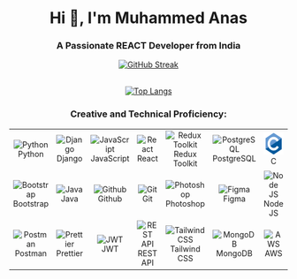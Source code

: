 <h1 align="center">Hi 👋, I'm Muhammed Anas </h1>
<h3 align="center">A Passionate REACT Developer from India</h3>
<div align="center"> 
  
[![GitHub Streak](https://streak-stats.demolab.com/?user=kt-anas&theme=chartreuse-dark)](https://git.io/streak-stats) <br /><br />
 
</div>
<div align="center">
  
  [![Top Langs](https://github-readme-stats.vercel.app/api/top-langs/?username=kt-anas&layout=compact&theme=vision-friendly-dark)](https://github.com/anuraghazra/github-readme-stats)
  
</div>
 
 
<h3 align="center">Creative and Technical Proficiency:</h3>

<table align="center">
  <tr>
    <td align="center" width="96">
      <img src="https://techstack-generator.vercel.app/python-icon.svg" alt="Python" width="65" height="65" />
      <br>Python
    </td>
    <td align="center" width="96">
      <img src="https://techstack-generator.vercel.app/django-icon.svg" alt="Django" width="65" height="65" />
      <br>Django
    </td>
    <td align="center" width="96">
      <img src="https://techstack-generator.vercel.app/js-icon.svg" alt="JavaScript" width="65" height="65" />
      <br>JavaScript
    </td>
    <td align="center" width="96">
      <img src="https://techstack-generator.vercel.app/react-icon.svg" alt="React" width="65" height="65" />
      <br>React
    </td>
    <td align="center" width="96">
      <img src="https://techstack-generator.vercel.app/redux-icon.svg" alt="Redux Toolkit" width="62" height="62" />
      <br>Redux Toolkit
    </td>
    <td align="center" width="96">
      <img src="https://skillicons.dev/icons?i=postgres" width="48" height="48" alt="PostgreSQL" />
      <br>PostgreSQL
    </td>
    <td align="center" width="96">
      <img src="https://raw.githubusercontent.com/devicons/devicon/master/icons/c/c-original.svg" alt="C" width="40" height="40"/>
      <br>C
    </td>
    <td align="center" width="96">
      <img src="https://skillicons.dev/icons?i=html" width="48" height="48" alt="HTML5" />
      <br>HTML5
    </td>
    <td align="center" width="96">
      <img src="https://skillicons.dev/icons?i=css" width="48" height="48" alt="CSS" />
      <br>CSS
    </td>
  </tr>
  <tr>
    <td align="center" width="96">
      <img src="https://skillicons.dev/icons?i=bootstrap" width="48" height="48" alt="Bootstrap" />
      <br>Bootstrap
    </td>
    <td align="center" width="96">
      <img src="https://techstack-generator.vercel.app/java-icon.svg" alt="Java" width="62" height="62" />
      <br>Java
    </td>
    <td align="center" width="96">
      <img src="https://techstack-generator.vercel.app/github-icon.svg" alt="Github" width="65" height="65" />
      <br>Github
    </td>
    <td align="center" width="96">
      <img src="https://user-images.githubusercontent.com/25181517/192108372-f71d70ac-7ae6-4c0d-8395-51d8870c2ef0.png" width="48" height="48" alt="Git" />
      <br>Git
    </td>
    <td align="center" width="96">
      <img src="https://upload.wikimedia.org/wikipedia/commons/2/20/Photoshop_CC_icon.png" width="48" height="48" alt="Photoshop" />
      <br>Photoshop
    </td>
    <td align="center" width="96">
      <img src="https://www.vectorlogo.zone/logos/figma/figma-icon.svg" alt="Figma" width="40" height="40"/>
      <br>Figma
    </td>
    <td align="center" width="96">
      <img src="https://github.com/thouseef-hamza/thouseef-hamza/assets/119723781/effd598b-922b-42ad-b520-189f1aec55fd" alt="Node JS" width="65" height="65" />
      <br>Node JS
    </td>
    <td align="center" width="96">
      <img src="https://github.com/thouseef-hamza/thouseef-hamza/assets/119723781/55b5a12d-c566-49bf-818e-6a6735284350" alt="ExpressJS" width="65" height="65" />
      <br>ExpressJS
    </td>
    <td align="center" width="96">
      <img src="https://cdn.jsdelivr.net/gh/devicons/devicon/icons/materialui/materialui-original.svg" height="40" alt="Material Ui"  /> 
      <br>Material UI
    </td> 
  </tr>
  <tr>
    <td align="center" width="96">
      <img src="https://www.vectorlogo.zone/logos/getpostman/getpostman-icon.svg" alt="Postman" width="40" height="40"/>
      <br>Postman
    </td>
    <td align="center" width="96">
      <img src="https://techstack-generator.vercel.app/prettier-icon.svg" alt="Prettier" width="62" height="62" />
      <br>Prettier
    </td>
    <td align="center" width="96">
      <img src="http://jwt.io/img/icon.svg" alt="JWT" width="62" height="62"  />
      <br>JWT
    </td>
    <td align="center" width="96">
      <img src="https://techstack-generator.vercel.app/restapi-icon.svg" alt="REST API" width="62" height="62" />
      <br>REST API
    </td>
    <td align="center" width="96">
      <img src="https://skillicons.dev/icons?i=tailwind" width="48" height="48" alt="Tailwind CSS" />
      <br>Tailwind CSS
    </td>
    <td align="center" width="96">
      <img src="https://www.vectorlogo.zone/logos/mongodb/mongodb-icon.svg" alt="MongoDB" width="48" height="48"/>
      <br>MongoDB
    </td>
    <td align="center" width="96">
      <img src="https://www.vectorlogo.zone/logos/amazon_aws/amazon_aws-icon.svg" alt="AWS" width="48" height="48"/>
      <br>AWS
    </td>
  </tr>
</table>
 

 



 

 
 
